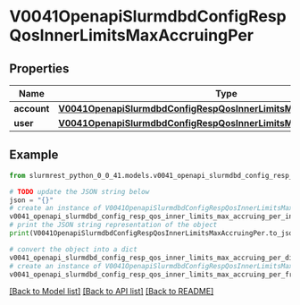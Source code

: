 # V0041OpenapiSlurmdbdConfigRespQosInnerLimitsMaxAccruingPer


## Properties

Name | Type | Description | Notes
------------ | ------------- | ------------- | -------------
**account** | [**V0041OpenapiSlurmdbdConfigRespQosInnerLimitsMaxAccruingPerAccount**](V0041OpenapiSlurmdbdConfigRespQosInnerLimitsMaxAccruingPerAccount.md) |  | [optional] 
**user** | [**V0041OpenapiSlurmdbdConfigRespQosInnerLimitsMaxAccruingPerUser**](V0041OpenapiSlurmdbdConfigRespQosInnerLimitsMaxAccruingPerUser.md) |  | [optional] 

## Example

```python
from slurmrest_python_0_0_41.models.v0041_openapi_slurmdbd_config_resp_qos_inner_limits_max_accruing_per import V0041OpenapiSlurmdbdConfigRespQosInnerLimitsMaxAccruingPer

# TODO update the JSON string below
json = "{}"
# create an instance of V0041OpenapiSlurmdbdConfigRespQosInnerLimitsMaxAccruingPer from a JSON string
v0041_openapi_slurmdbd_config_resp_qos_inner_limits_max_accruing_per_instance = V0041OpenapiSlurmdbdConfigRespQosInnerLimitsMaxAccruingPer.from_json(json)
# print the JSON string representation of the object
print(V0041OpenapiSlurmdbdConfigRespQosInnerLimitsMaxAccruingPer.to_json())

# convert the object into a dict
v0041_openapi_slurmdbd_config_resp_qos_inner_limits_max_accruing_per_dict = v0041_openapi_slurmdbd_config_resp_qos_inner_limits_max_accruing_per_instance.to_dict()
# create an instance of V0041OpenapiSlurmdbdConfigRespQosInnerLimitsMaxAccruingPer from a dict
v0041_openapi_slurmdbd_config_resp_qos_inner_limits_max_accruing_per_from_dict = V0041OpenapiSlurmdbdConfigRespQosInnerLimitsMaxAccruingPer.from_dict(v0041_openapi_slurmdbd_config_resp_qos_inner_limits_max_accruing_per_dict)
```
[[Back to Model list]](../README.md#documentation-for-models) [[Back to API list]](../README.md#documentation-for-api-endpoints) [[Back to README]](../README.md)


